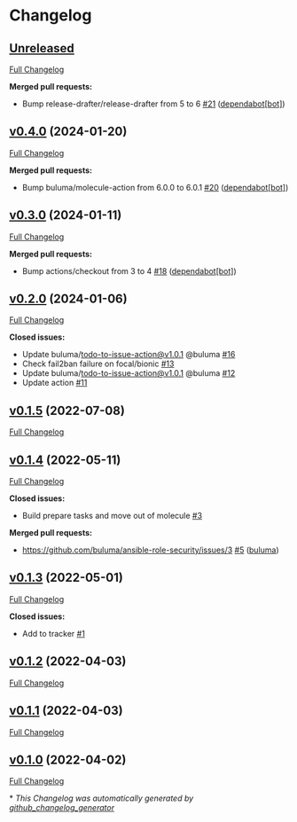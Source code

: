 # Changelog

## [Unreleased](https://github.com/buluma/ansible-role-security/tree/HEAD)

[Full Changelog](https://github.com/buluma/ansible-role-security/compare/v0.4.0...HEAD)

**Merged pull requests:**

- Bump release-drafter/release-drafter from 5 to 6 [\#21](https://github.com/buluma/ansible-role-security/pull/21) ([dependabot[bot]](https://github.com/apps/dependabot))

## [v0.4.0](https://github.com/buluma/ansible-role-security/tree/v0.4.0) (2024-01-20)

[Full Changelog](https://github.com/buluma/ansible-role-security/compare/v0.3.0...v0.4.0)

**Merged pull requests:**

- Bump buluma/molecule-action from 6.0.0 to 6.0.1 [\#20](https://github.com/buluma/ansible-role-security/pull/20) ([dependabot[bot]](https://github.com/apps/dependabot))

## [v0.3.0](https://github.com/buluma/ansible-role-security/tree/v0.3.0) (2024-01-11)

[Full Changelog](https://github.com/buluma/ansible-role-security/compare/v0.2.0...v0.3.0)

**Merged pull requests:**

- Bump actions/checkout from 3 to 4 [\#18](https://github.com/buluma/ansible-role-security/pull/18) ([dependabot[bot]](https://github.com/apps/dependabot))

## [v0.2.0](https://github.com/buluma/ansible-role-security/tree/v0.2.0) (2024-01-06)

[Full Changelog](https://github.com/buluma/ansible-role-security/compare/v0.1.5...v0.2.0)

**Closed issues:**

- Update buluma/todo-to-issue-action@v1.0.1 @buluma [\#16](https://github.com/buluma/ansible-role-security/issues/16)
- Check fail2ban failure on focal/bionic [\#13](https://github.com/buluma/ansible-role-security/issues/13)
- Update buluma/todo-to-issue-action@v1.0.1 @buluma [\#12](https://github.com/buluma/ansible-role-security/issues/12)
- Update action [\#11](https://github.com/buluma/ansible-role-security/issues/11)

## [v0.1.5](https://github.com/buluma/ansible-role-security/tree/v0.1.5) (2022-07-08)

[Full Changelog](https://github.com/buluma/ansible-role-security/compare/v0.1.4...v0.1.5)

## [v0.1.4](https://github.com/buluma/ansible-role-security/tree/v0.1.4) (2022-05-11)

[Full Changelog](https://github.com/buluma/ansible-role-security/compare/v0.1.3...v0.1.4)

**Closed issues:**

- Build prepare tasks and move out of molecule [\#3](https://github.com/buluma/ansible-role-security/issues/3)

**Merged pull requests:**

- https://github.com/buluma/ansible-role-security/issues/3 [\#5](https://github.com/buluma/ansible-role-security/pull/5) ([buluma](https://github.com/buluma))

## [v0.1.3](https://github.com/buluma/ansible-role-security/tree/v0.1.3) (2022-05-01)

[Full Changelog](https://github.com/buluma/ansible-role-security/compare/v0.1.2...v0.1.3)

**Closed issues:**

- Add to tracker [\#1](https://github.com/buluma/ansible-role-security/issues/1)

## [v0.1.2](https://github.com/buluma/ansible-role-security/tree/v0.1.2) (2022-04-03)

[Full Changelog](https://github.com/buluma/ansible-role-security/compare/v0.1.1...v0.1.2)

## [v0.1.1](https://github.com/buluma/ansible-role-security/tree/v0.1.1) (2022-04-03)

[Full Changelog](https://github.com/buluma/ansible-role-security/compare/v0.1.0...v0.1.1)

## [v0.1.0](https://github.com/buluma/ansible-role-security/tree/v0.1.0) (2022-04-02)

[Full Changelog](https://github.com/buluma/ansible-role-security/compare/36cb0de7ed5c91d448ba601491431410f3c88f8b...v0.1.0)



\* *This Changelog was automatically generated by [github_changelog_generator](https://github.com/github-changelog-generator/github-changelog-generator)*
